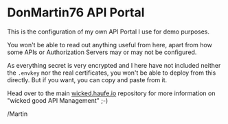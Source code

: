 # DonMartin76 API Portal

This is the configuration of my own API Portal I use for demo purposes.

You won't be able to read out anything useful from here, apart from how some APIs or Authorization Servers may or may not be configured.

As everything secret is very encrypted and I here have not included neither the `.envkey` nor the real certificates, you won't be able to deploy from this directly. But if you want, you can copy and paste from it.

Head over to the main [wicked.haufe.io](https://github.com/Haufe-Lexware/wicked.haufe.io) repository for more information on "wicked good API Management" ;-)

/Martin
